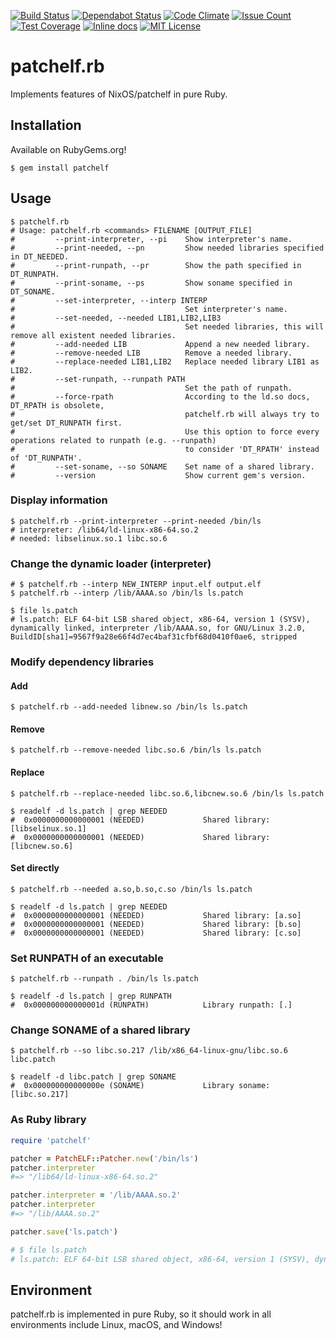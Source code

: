 [![Build Status](https://travis-ci.org/david942j/patchelf.rb.svg?branch=master)](https://travis-ci.org/david942j/patchelf.rb)
[![Dependabot Status](https://api.dependabot.com/badges/status?host=github&repo=david942j/patchelf.rb)](https://dependabot.com)
[![Code Climate](https://codeclimate.com/github/david942j/patchelf.rb/badges/gpa.svg)](https://codeclimate.com/github/david942j/patchelf.rb)
[![Issue Count](https://codeclimate.com/github/david942j/patchelf.rb/badges/issue_count.svg)](https://codeclimate.com/github/david942j/patchelf.rb)
[![Test Coverage](https://codeclimate.com/github/david942j/patchelf.rb/badges/coverage.svg)](https://codeclimate.com/github/david942j/patchelf.rb/coverage)
[![Inline docs](https://inch-ci.org/github/david942j/patchelf.rb.svg?branch=master)](https://inch-ci.org/github/david942j/patchelf.rb)
[![MIT License](https://img.shields.io/badge/license-MIT-blue.svg)](http://choosealicense.com/licenses/mit/)

# patchelf.rb

Implements features of NixOS/patchelf in pure Ruby.

## Installation

Available on RubyGems.org!
```
$ gem install patchelf
```

## Usage

```
$ patchelf.rb
# Usage: patchelf.rb <commands> FILENAME [OUTPUT_FILE]
#         --print-interpreter, --pi    Show interpreter's name.
#         --print-needed, --pn         Show needed libraries specified in DT_NEEDED.
#         --print-runpath, --pr        Show the path specified in DT_RUNPATH.
#         --print-soname, --ps         Show soname specified in DT_SONAME.
#         --set-interpreter, --interp INTERP
#                                      Set interpreter's name.
#         --set-needed, --needed LIB1,LIB2,LIB3
#                                      Set needed libraries, this will remove all existent needed libraries.
#         --add-needed LIB             Append a new needed library.
#         --remove-needed LIB          Remove a needed library.
#         --replace-needed LIB1,LIB2   Replace needed library LIB1 as LIB2.
#         --set-runpath, --runpath PATH
#                                      Set the path of runpath.
#         --force-rpath                According to the ld.so docs, DT_RPATH is obsolete,
#                                      patchelf.rb will always try to get/set DT_RUNPATH first.
#                                      Use this option to force every operations related to runpath (e.g. --runpath)
#                                      to consider 'DT_RPATH' instead of 'DT_RUNPATH'.
#         --set-soname, --so SONAME    Set name of a shared library.
#         --version                    Show current gem's version.

```

### Display information
```
$ patchelf.rb --print-interpreter --print-needed /bin/ls
# interpreter: /lib64/ld-linux-x86-64.so.2
# needed: libselinux.so.1 libc.so.6

```

### Change the dynamic loader (interpreter)
```
# $ patchelf.rb --interp NEW_INTERP input.elf output.elf
$ patchelf.rb --interp /lib/AAAA.so /bin/ls ls.patch

$ file ls.patch
# ls.patch: ELF 64-bit LSB shared object, x86-64, version 1 (SYSV), dynamically linked, interpreter /lib/AAAA.so, for GNU/Linux 3.2.0, BuildID[sha1]=9567f9a28e66f4d7ec4baf31cfbf68d0410f0ae6, stripped

```

### Modify dependency libraries

#### Add
```
$ patchelf.rb --add-needed libnew.so /bin/ls ls.patch
```

#### Remove
```
$ patchelf.rb --remove-needed libc.so.6 /bin/ls ls.patch
```

#### Replace
```
$ patchelf.rb --replace-needed libc.so.6,libcnew.so.6 /bin/ls ls.patch

$ readelf -d ls.patch | grep NEEDED
#  0x0000000000000001 (NEEDED)             Shared library: [libselinux.so.1]
#  0x0000000000000001 (NEEDED)             Shared library: [libcnew.so.6]

```

#### Set directly
```
$ patchelf.rb --needed a.so,b.so,c.so /bin/ls ls.patch

$ readelf -d ls.patch | grep NEEDED
#  0x0000000000000001 (NEEDED)             Shared library: [a.so]
#  0x0000000000000001 (NEEDED)             Shared library: [b.so]
#  0x0000000000000001 (NEEDED)             Shared library: [c.so]

```

### Set RUNPATH of an executable
```
$ patchelf.rb --runpath . /bin/ls ls.patch

$ readelf -d ls.patch | grep RUNPATH
#  0x000000000000001d (RUNPATH)            Library runpath: [.]

```

### Change SONAME of a shared library
```
$ patchelf.rb --so libc.so.217 /lib/x86_64-linux-gnu/libc.so.6 libc.patch

$ readelf -d libc.patch | grep SONAME
#  0x000000000000000e (SONAME)             Library soname: [libc.so.217]

```

### As Ruby library
```rb
require 'patchelf'

patcher = PatchELF::Patcher.new('/bin/ls')
patcher.interpreter
#=> "/lib64/ld-linux-x86-64.so.2"

patcher.interpreter = '/lib/AAAA.so.2'
patcher.interpreter
#=> "/lib/AAAA.so.2"

patcher.save('ls.patch')

# $ file ls.patch
# ls.patch: ELF 64-bit LSB shared object, x86-64, version 1 (SYSV), dynamically linked, interpreter /lib/AAAA.so.2, for GNU/Linux 3.2.0, BuildID[sha1]=9567f9a28e66f4d7ec4baf31cfbf68d0410f0ae6, stripped

```

## Environment

patchelf.rb is implemented in pure Ruby, so it should work in all environments include Linux, macOS, and Windows!

